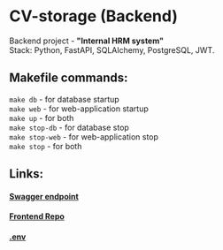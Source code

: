 # CV-storage (Backend)
Backend project  -  **"Internal HRM system"** <br /> 
Stack: Python, FastAPI, SQLAlchemy, PostgreSQL, JWT.

## Makefile commands:
`make db` - for database startup<br /> 
`make web` - for web-application startup<br /> 
`make up` - for both<br /> 
`make stop-db` - for database stop<br /> 
`make stop-web` - for web-application stop<br /> 
`make stop` - for both<br /> 

## Links:
#### [Swagger endpoint](http://127.0.0.1:8000/docs) 
#### [Frontend Repo](https://github.com/l1st1k/InIS-CourseWork) 
#### [.env](https://github.com/l1st1k/CV-storage/blob/master/src/.env-example) 
